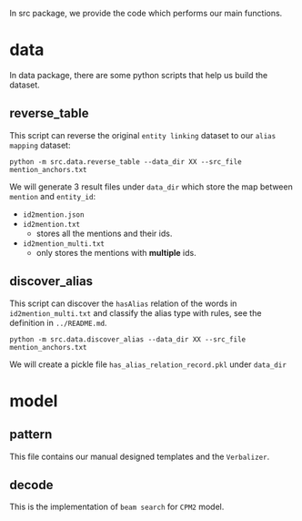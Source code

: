 In src package,  we provide the code which performs our main functions.



# data

In data package, there are some python scripts that help us build the dataset.

## reverse_table

This script can reverse the original `entity linking` dataset to our `alias mapping` dataset:

```
python -m src.data.reverse_table --data_dir XX --src_file mention_anchors.txt
```

We will generate 3 result files under `data_dir`  which store the map between `mention` and `entity_id`:

- `id2mention.json`
- `id2mention.txt`
  - stores all the mentions and their ids.
- `id2mention_multi.txt`
  - only stores the mentions with **multiple** ids.

## discover_alias

This script can discover the `hasAlias` relation of the words in `id2mention_multi.txt` and classify the alias type with rules, see the definition in `../README.md`. 

```
python -m src.data.discover_alias --data_dir XX --src_file mention_anchors.txt
```

We will create a pickle file `has_alias_relation_record.pkl` under `data_dir` 

# model

## pattern

This file contains our manual designed templates and the `Verbalizer`.

## decode

This is the implementation of `beam search` for `CPM2` model.